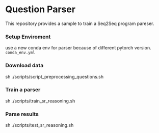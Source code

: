 # Question Parser
This repository provides a sample to train a Seq2Seq program pareser.

### Setup Enviroment
use a new conda env for parser because of different pytorch version.
`conda_env.yml`
### Download data
sh ./scripts/script_preprocessing_questions.sh
### Train a parser
sh ./scripts/train_sr_reasoning.sh
### Parse results
sh ./scripts/test_sr_reasoning.sh
